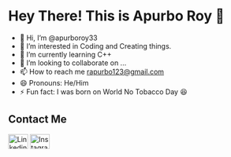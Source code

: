 # Hey There! This is Apurbo Roy 🫰

- 👋 Hi, I’m @apurboroy33
- 👀 I’m interested in Coding and Creating things.
- 🌱 I’m currently learning C++
- 💞️ I’m looking to collaborate on ...
- 📫 How to reach me rapurbo123@gmail.com
- 😄 Pronouns: He/Him
- ⚡ Fun fact: I was born on World No Tobacco Day 😆

## Contact Me

<a href="https://www.linkedin.com/in/apurbo-roy-68062532b" target="blank"><img align="center" src="https://raw.githubusercontent.com/rahuldkjain/github-profile-readme-generator/master/src/images/icons/Social/linked-in-alt.svg" alt="Linkedin" height="30" width="40" /></a>
<a href="https://instagram.com/apurboroy33" target="blank"><img align="center" src="https://raw.githubusercontent.com/rahuldkjain/github-profile-readme-generator/master/src/images/icons/Social/instagram.svg" alt="Instagram" height="30" width="40" /></a>

<!---
ApurboRoyGit/ApurboRoyGit is a ✨ special ✨ repository because its `README.md` (this file) appears on your GitHub profile.
You can click the Preview link to take a look at your changes.
--->
